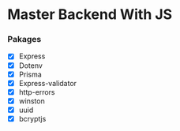 # Master Backend With JS

### Pakages
- [x] Express
- [x] Dotenv
- [x] Prisma
- [x] Express-validator
- [x] http-errors
- [x] winston
- [x] uuid
- [x] bcryptjs
